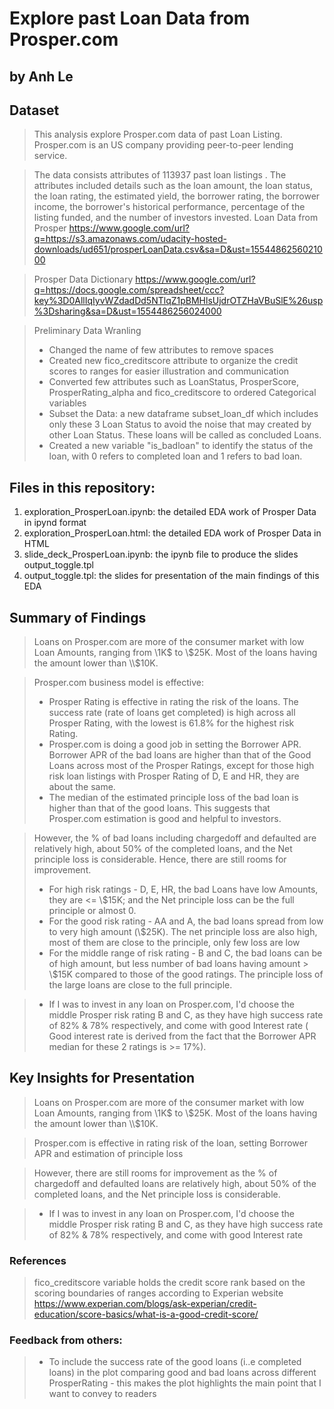 
# Explore past Loan Data from Prosper.com
## by Anh Le


## Dataset

> This analysis explore Prosper.com data of past Loan Listing. Prosper.com is an US company providing peer-to-peer lending service.

> The data consists attributes of 113937 past loan listings . The attributes included details such as the loan amount, the loan status, the loan rating, the estimated yield, the borrower rating, the borrower income, the borrower's historical performance, percentage of the listing funded, and the number of investors invested.
> Loan Data from Prosper https://www.google.com/url?q=https://s3.amazonaws.com/udacity-hosted-downloads/ud651/prosperLoanData.csv&sa=D&ust=1554486256021000

> Prosper Data Dictionary https://www.google.com/url?q=https://docs.google.com/spreadsheet/ccc?key%3D0AllIqIyvWZdadDd5NTlqZ1pBMHlsUjdrOTZHaVBuSlE%26usp%3Dsharing&sa=D&ust=1554486256024000

> Preliminary Data Wranling
>- Changed the name of few attributes to remove spaces
>- Created new fico_creditscore attribute to organize the credit scores to ranges for easier illustration and communication
>- Converted few attributes such as LoanStatus, ProsperScore, ProsperRating_alpha and fico_creditscore to ordered Categorical variables
>- Subset the Data: a new dataframe subset_loan_df which includes only these 3 Loan Status to avoid the noise that may created by other Loan Status. These loans will be called as concluded Loans.
>- Created a new variable "is_badloan" to identify the status of the loan, with 0 refers to completed loan and 1 refers to bad loan.

## Files in this repository:
1. exploration_ProsperLoan.ipynb: the detailed EDA work of Prosper Data in ipynd format
2. exploration_ProsperLoan.html: the detailed EDA work of Prosper Data in HTML
3. slide_deck_ProsperLoan.ipynb: the ipynb file to produce the slides output_toggle.tpl
4. output_toggle.tpl: the slides for presentation of the main findings of this EDA

## Summary of Findings

> Loans on Prosper.com are more of the consumer market with low Loan Amounts, ranging from \\1K$ to \\$25K. Most of the loans having the amount lower than \\$10K.  

> Prosper.com business model is effective:
>- Prosper Rating is effective in rating the risk of the loans. The success rate (rate of loans get completed) is high across all Prosper Rating, with the lowest is 61.8% for the highest risk Rating.
>-  Prosper.com is doing a good job in setting the Borrower APR. Borrower APR of the bad loans are higher than that of the Good Loans across most of the Prosper Ratings, except for those high risk loan listings with Prosper Rating of D, E and HR, they are about the same.
>- The median of the estimated principle loss of the bad loan is higher than that of the good loans. This suggests that Prosper.com estimation is good and helpful to investors.

> However, the % of bad loans including chargedoff and defaulted are relatively high, about 50% of the completed loans, and the Net principle loss is considerable. Hence, there are still rooms for improvement.
>- For high risk ratings - D, E, HR, the bad Loans have low Amounts, they are <= \\$15K; and the Net principle loss can  be the full principle or almost 0.
>- For the good risk rating - AA and A, the bad loans spread from low to  very high amount (\\$25K). The net principle loss are also high, most of them are close to the principle, only few loss are low
>- For the middle range of risk rating - B and C, the bad loans can be of high amount, but less number of bad loans having amount > \\$15K compared to those of the good ratings.  The principle loss of the large loans are close to the full principle.

>- If I was to invest in any loan on Prosper.com, I'd choose the middle Prosper risk rating B and C, as they have high success rate of 82% & 78% respectively, and come with good Interest rate ( Good interest rate is derived from the fact that the Borrower APR median for these 2 ratings is >= 17%).


## Key Insights for Presentation

> Loans on Prosper.com are more of the consumer market with low Loan Amounts, ranging from \\1K$ to \\$25K. Most of the loans having the amount lower than \\$10K.  

> Prosper.com is effective in rating risk of the loan, setting Borrower APR and estimation of principle loss

> However, there are still rooms for improvement as the % of chargedoff and defaulted loans are relatively high, about 50% of the completed loans, and the Net principle loss is considerable.

>- If I was to invest in any loan on Prosper.com, I'd choose the middle Prosper risk rating B and C, as they have high success rate of 82% & 78% respectively, and come with good Interest rate

### References
> fico_creditscore variable holds the credit score rank based on the scoring boundaries of ranges according to Experian website https://www.experian.com/blogs/ask-experian/credit-education/score-basics/what-is-a-good-credit-score/

### Feedback from others:
>- To include the success rate of the good loans (i..e completed loans) in the plot comparing good and bad loans across different ProsperRating - this makes the plot highlights the main point that I want to convey to readers

